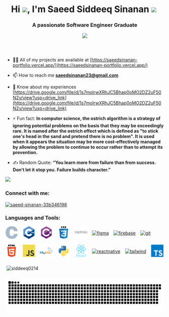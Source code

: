 <h1 align="center">Hi <img src="https://user-images.githubusercontent.com/74038190/214644152-52f47eb3-5e31-4f47-8758-05c9468d5596.gif" width="30">, I'm Saeed Siddeeq Sinanan <img src="https://github.com/Anmol-Baranwal/Cool-GIFs-For-GitHub/assets/74038190/406eb3e6-caba-401d-93c8-e0a7941c84b9" width="55">&nbsp; </h1>
<h3 align="center">A passionate Software Engineer Graduate</h3>
<div align="center">
<img src="https://user-images.githubusercontent.com/74038190/212284158-e840e285-664b-44d7-b79b-e264b5e54825.gif" width="400">
</div>
<br><br>

###

- 👨‍💻 All of my projects are available at [https://saeedsinanan-portfolio.vercel.app/](https://saeedsinanan-portfolio.vercel.app/)

- 📫 How to reach me **saeedsinanan23@gmail.com**

- 📄 Know about my experiences [https://drive.google.com/file/d/1s7moIrwXRhJC5Bhap0oMO2DZ2uF50N2v/view?usp=drive_link](https://drive.google.com/file/d/1s7moIrwXRhJC5Bhap0oMO2DZ2uF50N2v/view?usp=drive_link)

- ⚡ Fun fact: **In computer science, the ostrich algorithm is a strategy of ignoring potential problems on the basis that they may be exceedingly rare. It is named after the ostrich effect which is defined as "to stick one's head in the sand and pretend there is no problem". It is used when it appears the situation may be more cost-effectively managed by allowing the problem to continue to occur rather than to attempt its prevention.**

- ✍️ Random Quote: **“You learn more from failure than from success. Don’t let it stop you. Failure builds character.”**

<div align="left">
<img src="https://user-images.githubusercontent.com/74038190/225813708-98b745f2-7d22-48cf-9150-083f1b00d6c9.gif" width="300">
</div>

###

<h3 align="left">Connect with me:</h3>
<p align="left">
<a href="https://linkedin.com/in/saeed-sinanan-33b346198" target="blank"><img align="center" src="https://user-images.githubusercontent.com/74038190/235294012-0a55e343-37ad-4b0f-924f-c8431d9d2483.gif" alt="saeed-sinanan-33b346198" height="50" width="50" /></a>
</p>

###

<h3 align="left">Languages and Tools:</h3>

<div align="left">
  <p style="display: flex; flex-wrap: wrap; gap: 15px; align-items: center;">
    <a href="https://www.cprogramming.com/" target="_blank" rel="noreferrer">
      <img src="https://raw.githubusercontent.com/devicons/devicon/master/icons/c/c-original.svg" alt="c" width="40" height="40"/>
    </a>
    <a href="https://www.w3schools.com/cpp/" target="_blank" rel="noreferrer">
      <img src="https://raw.githubusercontent.com/devicons/devicon/master/icons/cplusplus/cplusplus-original.svg" alt="cplusplus" width="40" height="40"/>
    </a>
    <a href="https://www.w3schools.com/cs/" target="_blank" rel="noreferrer">
      <img src="https://raw.githubusercontent.com/devicons/devicon/master/icons/csharp/csharp-original.svg" alt="csharp" width="40" height="40"/>
    </a>
    <a href="https://www.w3schools.com/css/" target="_blank" rel="noreferrer">
      <img src="https://raw.githubusercontent.com/devicons/devicon/master/icons/css3/css3-original-wordmark.svg" alt="css3" width="40" height="40"/>
    </a>
    <a href="https://expressjs.com" target="_blank" rel="noreferrer">
      <img src="https://raw.githubusercontent.com/devicons/devicon/master/icons/express/express-original-wordmark.svg" alt="express" width="40" height="40"/>
    </a>
    <a href="https://www.figma.com/" target="_blank" rel="noreferrer">
      <img src="https://www.vectorlogo.zone/logos/figma/figma-icon.svg" alt="figma" width="40" height="40"/>
    </a>
    <a href="https://firebase.google.com/" target="_blank" rel="noreferrer">
      <img src="https://www.vectorlogo.zone/logos/firebase/firebase-icon.svg" alt="firebase" width="40" height="40"/>
    </a>
    <a href="https://git-scm.com/" target="_blank" rel="noreferrer">
      <img src="https://www.vectorlogo.zone/logos/git-scm/git-scm-icon.svg" alt="git" width="40" height="40"/>
    </a>
    <a href="https://www.w3.org/html/" target="_blank" rel="noreferrer">
      <img src="https://raw.githubusercontent.com/devicons/devicon/master/icons/html5/html5-original-wordmark.svg" alt="html5" width="40" height="40"/>
    </a>
    <a href="https://developer.mozilla.org/en-US/docs/Web/JavaScript" target="_blank" rel="noreferrer">
      <img src="https://raw.githubusercontent.com/devicons/devicon/master/icons/javascript/javascript-original.svg" alt="javascript" width="40" height="40"/>
    </a>
    <a href="https://www.mysql.com/" target="_blank" rel="noreferrer">
      <img src="https://raw.githubusercontent.com/devicons/devicon/master/icons/mysql/mysql-original-wordmark.svg" alt="mysql" width="40" height="40"/>
    </a>
    <a href="https://www.python.org" target="_blank" rel="noreferrer">
      <img src="https://raw.githubusercontent.com/devicons/devicon/master/icons/python/python-original.svg" alt="python" width="40" height="40"/>
    </a>
    <a href="https://reactjs.org/" target="_blank" rel="noreferrer">
      <img src="https://raw.githubusercontent.com/devicons/devicon/master/icons/react/react-original-wordmark.svg" alt="react" width="40" height="40"/>
    </a>
    <a href="https://reactnative.dev/" target="_blank" rel="noreferrer">
      <img src="https://reactnative.dev/img/header_logo.svg" alt="reactnative" width="40" height="40"/>
    </a>
    <a href="https://tailwindcss.com/" target="_blank" rel="noreferrer">
      <img src="https://www.vectorlogo.zone/logos/tailwindcss/tailwindcss-icon.svg" alt="tailwind" width="40" height="40"/>
    </a>
    <a href="https://www.typescriptlang.org/" target="_blank" rel="noreferrer">
      <img src="https://raw.githubusercontent.com/devicons/devicon/master/icons/typescript/typescript-original.svg" alt="typescript" width="40" height="40"/>
    </a>
  </p>
</div>

###

<p>&nbsp;<img align="center" src="https://github-readme-stats.vercel.app/api?username=siddeeq0214&show_icons=true&locale=en" alt="siddeeq0214" /></p>

###

<picture>
  <source media="(prefers-color-scheme: dark)" srcset="https://raw.githubusercontent.com/Siddeeq0214/Siddeeq0214/output/github-snake-dark.svg" />
  <source media="(prefers-color-scheme: light)" srcset="https://raw.githubusercontent.com/Siddeeq0214/Siddeeq0214/output/github-snake.svg" />
  <img alt="github-snake" src="https://raw.githubusercontent.com/Siddeeq0214/Siddeeq0214/output/github-snake.svg" />
</picture>

###

